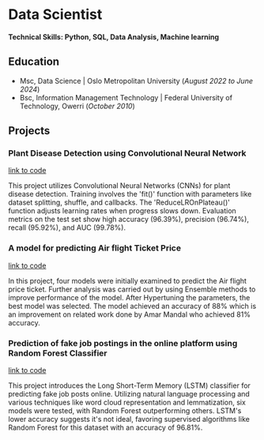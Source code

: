 # Data Scientist

#### Technical Skills: Python, SQL, Data Analysis, Machine learning

## Education
- Msc, Data Science |                      Oslo Metropolitan University (_August 2022 to June 2024_)								       		             		
- Bsc, Information Management Technology | Federal University of Technology, Owerri (_October 2010_)

## Projects
### Plant Disease Detection using Convolutional Neural Network
[link to code](https://colab.research.google.com/drive/1JEZObX3Edv-vlxJByuZY4JI24p1j0acd#scrollTo=L4uMifr__aDc)

This project utilizes Convolutional Neural Networks (CNNs) for plant disease detection. Training involves the 'fit()' function with parameters like dataset splitting, shuffle, and callbacks. The 'ReduceLROnPlateau()' function adjusts learning rates when progress slows down. Evaluation metrics on the test set show high accuracy (96.39%), precision (96.74%), recall (95.92%), and AUC (99.78%).

### A model for predicting Air flight Ticket Price
[link to code](https://colab.research.google.com/drive/1uZrhmti5ICfq21-2Gjxwi6EgqA91hp0k)

In this project, four models were initially examined to predict the Air flight price ticket. Further analysis was carried out by using Ensemble methods to improve performance of the model. After Hypertuning the parameters, the best model was selected. The model achieved an accuracy of 88% which is an improvement on related work done by Amar Mandal who achieved 81% accuracy.

### Prediction of fake job postings in the online platform using Random Forest Classifier
[link to code](https://colab.research.google.com/drive/1zervNWoBlELycDwHHl58T3B8Pc7RH8pl)

This project introduces the Long Short-Term Memory (LSTM) classifier for predicting fake job posts online. Utilizing natural language processing and various techniques like word cloud representation and lemmatization, six models were tested, with Random Forest outperforming others. LSTM's lower accuracy suggests it's not ideal, favoring supervised algorithms like Random Forest for this dataset with an accuracy of 96.81%.


